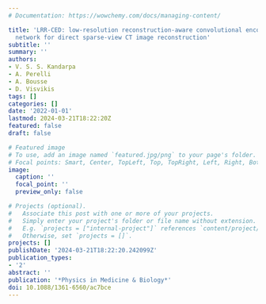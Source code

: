 ```yaml
---
# Documentation: https://wowchemy.com/docs/managing-content/

title: 'LRR-CED: low-resolution reconstruction-aware convolutional encoder--decoder
  network for direct sparse-view CT image reconstruction'
subtitle: ''
summary: ''
authors:
- V. S. S. Kandarpa
- A. Perelli
- A. Bousse
- D. Visvikis
tags: []
categories: []
date: '2022-01-01'
lastmod: 2024-03-21T18:22:20Z
featured: false
draft: false

# Featured image
# To use, add an image named `featured.jpg/png` to your page's folder.
# Focal points: Smart, Center, TopLeft, Top, TopRight, Left, Right, BottomLeft, Bottom, BottomRight.
image:
  caption: ''
  focal_point: ''
  preview_only: false

# Projects (optional).
#   Associate this post with one or more of your projects.
#   Simply enter your project's folder or file name without extension.
#   E.g. `projects = ["internal-project"]` references `content/project/deep-learning/index.md`.
#   Otherwise, set `projects = []`.
projects: []
publishDate: '2024-03-21T18:22:20.242099Z'
publication_types:
- '2'
abstract: ''
publication: '*Physics in Medicine & Biology*'
doi: 10.1088/1361-6560/ac7bce
---
```

